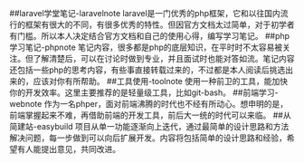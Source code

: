 ##laravel学堂笔记-laravelnote
laravel是一门优秀的php框架，它和以往国内流行的框架有很大的不同，有很多优秀的特性。但因官方文档太过简单，对于初学者有门槛。所以本人决定结合官方文档和自己的使用心得，编写学习笔记。
##php学习笔记-phpnote
笔记内容，很多都是php的底层知识，在平时时不太容易被关注。但了解清楚后，可以在讨论时做到专业，并且面试时也能对答如流。笔记内容还包括一些php的思考内容，有些事直接转载过来的，不过都是本人阅读后挑选出来的，应该对你有所帮助。
##工具使用-toolnote
使用一种前卫的工具，能加快你的开发效率。这里主要推荐的是轻量级工具，比如git-bash。
##前端学习-webnote
作为一名phper，面对前端沸腾的时代也不经有所动心。想申明的是，前端掌握起来不难，再借助前端的开发工具，前后大一统的时代可以来临。
##从简建站-easybuild
项目从单一功能逐渐向上迭代，通过最简单的设计思路和方法解决问题，每一步做到可以向后扩展开发。内容将包括简单的设计思路和经验，希望有人能提出意见，共同改进。